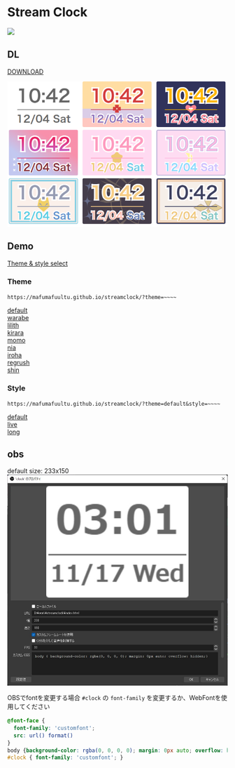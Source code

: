 # Stream Clock

![](https://img.shields.io/static/v1?label=LICENSE&message=MIT&color=blue)

## DL
[DOWNLOAD](https://github.com/mafumafuultu/streamclock/archive/refs/heads/main.zip)

![](./img/sample.png)

## Demo

[Theme & style select](https://mafumafuultu.github.io/streamclock/debug.html)


### Theme
`https://mafumafuultu.github.io/streamclock/?theme=~~~~`

[default](https://mafumafuultu.github.io/streamclock/?style=default)  
[warabe](https://mafumafuultu.github.io/streamclock/?theme=warabe&style=default)  
[lilith](https://mafumafuultu.github.io/streamclock/?theme=lilith&style=default)  
[kirara](https://mafumafuultu.github.io/streamclock/?theme=kirara&style=default)  
[momo](https://mafumafuultu.github.io/streamclock/?theme=momo&style=default)  
[nia](https://mafumafuultu.github.io/streamclock/?theme=nia&style=default)  
[iroha](https://mafumafuultu.github.io/streamclock/?theme=iroha&style=default)  
[regrush](https://mafumafuultu.github.io/streamclock/?theme=regrush&style=default)  
[shin](https://mafumafuultu.github.io/streamclock/?theme=shin&style=default)  

### Style
`https://mafumafuultu.github.io/streamclock/?theme=default&style=~~~~`

[default](https://mafumafuultu.github.io/streamclock/?theme=default)  
[live](https://mafumafuultu.github.io/streamclock/?theme=default&style=live)  
[long](https://mafumafuultu.github.io/streamclock/?theme=default&style=long)  


## obs
default size: 233x150
![](./img/obs.jpg)

OBSでfontを変更する場合 `#clock` の `font-family` を変更するか、WebFontを使用してください

```css
@font-face {
  font-family: 'customfont';
  src: url() format()
}
body {background-color: rgba(0, 0, 0, 0); margin: 0px auto; overflow: hidden;opacity: 0.8}
#clock { font-family: 'customfont'; }
```